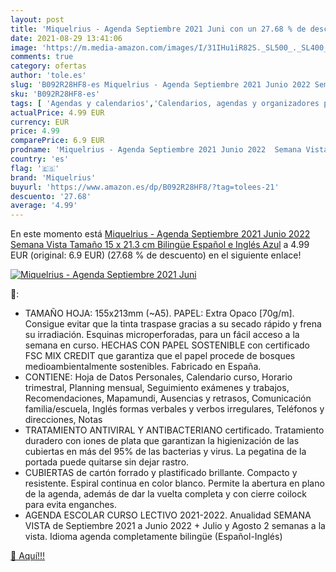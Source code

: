 ```yaml
---
layout: post
title: 'Miquelrius - Agenda Septiembre 2021 Juni con un 27.68 % de descuento'
date: 2021-08-29 13:41:06
image: 'https://m.media-amazon.com/images/I/31IHu1iR82S._SL500_._SL400_.jpg'
comments: true
category: ofertas
author: 'tole.es'
slug: 'B092R28HF8-es Miquelrius - Agenda Septiembre 2021 Junio 2022 Semana...'
sku: 'B092R28HF8-es'
tags: [ 'Agendas y calendarios','Calendarios, agendas y organizadores personales','Oficina y papelería','miquelrius', ]
actualPrice: 4.99 EUR
currency: EUR
price: 4.99
comparePrice: 6.9 EUR
prodname: 'Miquelrius - Agenda Septiembre 2021 Junio 2022  Semana Vista  Tamaño 15 x 21.3 cm  Bilingüe Español e Inglés  Azul'
country: 'es'
flag: '🇪🇸'
brand: 'Miquelrius'
buyurl: 'https://www.amazon.es/dp/B092R28HF8/?tag=tolees-21'
descuento: '27.68'
average: '4.99'
---
```


En este momento está [Miquelrius - Agenda Septiembre 2021 Junio 2022  Semana Vista  Tamaño 15 x 21.3 cm  Bilingüe Español e Inglés  Azul](https://www.amazon.es/dp/B092R28HF8/?tag=tolees-21) a 4.99 EUR (original: 6.9 EUR) (27.68 %  de descuento) en el siguiente enlace!

[![Miquelrius - Agenda Septiembre 2021 Juni](https://m.media-amazon.com/images/I/31IHu1iR82S._SL500_._SL400_.jpg)](https://www.amazon.es/dp/B092R28HF8/?tag=tolees-21)

🔎:

- TAMAÑO HOJA: 155x213mm (~A5). PAPEL: Extra Opaco [70g/m]. Consigue evitar que la tinta traspase gracias a su secado rápido y frena su irradiación. Esquinas microperforadas, para un fácil acceso a la semana en curso. HECHAS CON PAPEL SOSTENIBLE con certificado FSC MIX CREDIT que garantiza que el papel procede de bosques medioambientalmente sostenibles. Fabricado en España.
- CONTIENE: Hoja de Datos Personales, Calendario curso, Horario trimestral, Planning mensual, Seguimiento exámenes y trabajos, Recomendaciones, Mapamundi, Ausencias y retrasos, Comunicación familia/escuela, Inglés formas verbales y verbos irregulares, Teléfonos y direcciones, Notas
- TRATAMIENTO ANTIVIRAL Y ANTIBACTERIANO certificado. Tratamiento duradero con iones de plata que garantizan la higienización de las cubiertas en más del 95% de las bacterias y virus. La pegatina de la portada puede quitarse sin dejar rastro.
- CUBIERTAS de cartón forrado y plastificado brillante. Compacto y resistente. Espiral continua en color blanco. Permite la abertura en plano de la agenda, además de dar la vuelta completa y con cierre coilock para evita enganches.
- AGENDA ESCOLAR CURSO LECTIVO 2021-2022. Anualidad SEMANA VISTA de Septiembre 2021 a Junio 2022 + Julio y Agosto 2 semanas a la vista. Idioma agenda completamente bilingüe (Español-Inglés)

[🛒 Aquí!!!](https://www.amazon.es/dp/B092R28HF8/?tag=tolees-21)
